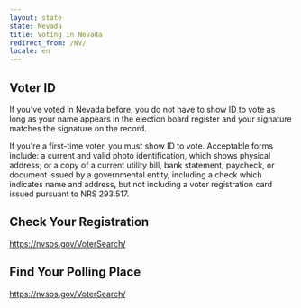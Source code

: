 ```yaml
---
layout: state
state: Nevada
title: Voting in Nevada
redirect_from: /NV/
locale: en
---
```


## Voter ID

If you've voted in Nevada before, you do not have to show ID to vote as long as your name appears in the election board register and your signature matches the signature on the record. 

If you're a first-time voter, you must show ID to vote. Acceptable forms include: a current and valid photo identification, which shows physical address; or a copy of a current utility bill, bank statement, paycheck, or document issued by a governmental entity, including a check which indicates name and address, but not including a voter registration card issued pursuant to NRS 293.517.

## Check Your Registration

<https://nvsos.gov/VoterSearch/>

## Find Your Polling Place

<https://nvsos.gov/VoterSearch/>
